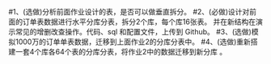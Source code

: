 #1、(选做)分析前面作业设计的表，是否可以做垂直拆分。
#2、(必做)设计对前面的订单表数据进行水平分库分表，拆分2个库，每个库16张表。 并在新结构在演示常见的增删改查操作。代码、sql 和配置文件，上传到 Github。
#3、(选做)模拟1000万的订单单表数据，迁移到上面作业2的分库分表中。
#4、(选做)重新搭建一套4个库各64个表的分库分表，将作业2中的数据迁移到新分库 。